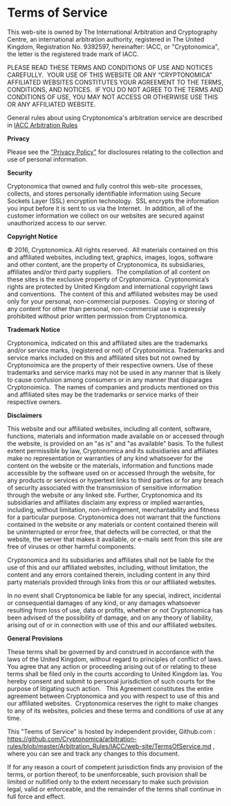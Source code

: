 # Terms of Service

This web-site is owned by The International Arbitration and Cryptography Centre, an international arbitration authority, registered in The United Kingdom, Registration No. 9392597, hereinafter: IACC, or "Cryptonomica", the letter is the registered trade mark of IACC.

PLEASE READ THESE TERMS AND CONDITIONS OF USE AND NOTICES CAREFULLY.  YOUR USE OF THIS WEBSITE OR ANY “CRYPTONOMICA” AFFILIATED WEBSITES CONSTITUTES YOUR AGREEMENT TO THE TERMS, CONDITIONS, AND NOTICES.  IF YOU DO NOT AGREE TO THE TERMS AND CONDITIONS OF USE, YOU MAY NOT ACCESS OR OTHERWISE USE THIS OR ANY AFFILIATED WEBSITE.

General rules about using Cryptonomica's arbitration service are described in [IACC Arbitration Rules](https://github.com/Cryptonomica/arbitration-rules/blob/master/Arbitration_Rules/IACC/IACC-Arbitration-Rules.EN.signed.md)

**Privacy**

Please see the ["Privacy Policy"](https://raw.githubusercontent.com/Cryptonomica/arbitration-rules/master/Arbitration_Rules/IACC/web-site/PrivacyPolicy.md) for disclosures relating to the collection and use of personal information.

**Security**

Cryptonomica that owned and fully control this web-site  processes, collects, and stores personally identifiable information using Secure Sockets Layer (SSL) encryption technology.  SSL encrypts the information you input before it is sent to us via the Internet.  In addition, all of the customer information we collect on our websites are secured against unauthorized access to our server.

**Copyright Notice**

© 2016, Cryptonomica. All rights reserved.  All materials contained on this and affiliated websites, including text, graphics, images, logos, software and other content, are the property of Cryptonomica, its subsidiaries, affiliates and/or third party suppliers.  The compilation of all content on these sites is the exclusive property of Cryptonomica.  Cryptonomica’s rights are protected by United Kingdom and international copyright laws and conventions.  The content of this and affiliated websites may be used only for your personal, non-commercial purposes.  Copying or storing of any content for other than personal, non-commercial use is expressly prohibited without prior written permission from Cryptonomica.

**Trademark Notice**

Cryptonomica, indicated on this and affiliated sites are the trademarks and/or service marks, (registered or not) of Cryptonoimica. Trademarks and service marks included on this and affiliated sites but not owned by Cryptonoimica are the property of their respective owners. Use of these trademarks and service marks may not be used in any manner that is likely to cause confusion among consumers or in any manner that disparages Cryptonoimica.  The names of companies and products mentioned on this and affiliated sites may be the trademarks or service marks of their respective owners.

**Disclaimers**

This website and our affiliated websites, including all content, software, functions, materials and information made available on or accessed through the website, is provided on an "as is" and "as available" basis. To the fullest extent permissible by law, Cryptonomica and its subsidiaries and affiliates make no representation or warranties of any kind whatsoever for the content on the website or the materials, information and functions made accessible by the software used on or accessed through the website, for any products or services or hypertext links to third parties or for any breach of security associated with the transmission of sensitive information through the website or any linked site. Further, Cryptonomica and its subsidiaries and affiliates disclaim any express or implied warranties, including, without limitation, non-infringement, merchantability and fitness for a particular purpose. Cryptonomica does not warrant that the functions contained in the website or any materials or content contained therein will be uninterrupted or error free, that defects will be corrected, or that the website, the server that makes it available, or e-mails sent from this site are free of viruses or other harmful components.

Cryptonomica and its subsidiaries and affiliates shall not be liable for the use of this and our affiliated websites, including, without limitation, the content and any errors contained therein, including content in any third party materials provided through links from this or our affiliated websites.

In no event shall Cryptonomica be liable for any special, indirect, incidental or consequential damages of any kind, or any damages whatsoever resulting from loss of use, data or profits, whether or not Cryptonomica has been advised of the possibility of damage, and on any theory of liability, arising out of or in connection with use of this and our affiliated websites.

**General Provisions**

These terms shall be governed by and construed in accordance with the laws of the United Kingdom, without regard to principles of conflict of laws. You agree that any action or proceeding arising out of or relating to these terms shall be filed only in the courts according to United Kingdom las. You hereby consent and submit to personal jurisdiction of such courts for the purpose of litigating such action.
 
This Agreement constitutes the entire agreement between Cryptonomica and you with respect to use of this and our affiliated websites.  Cryptonomica reserves the right to make changes to any of its websites, policies and these terms and conditions of use at any time. 

This "Teems of Service" is hosted by independent provider, Github.com : https://github.com/Cryptonomica/arbitration-rules/blob/master/Arbitration_Rules/IACC/web-site/TermsOfService.md , where you can see and track any changes to this document.

If for any reason a court of competent jurisdiction finds any provision of the terms, or portion thereof, to be unenforceable, such provision shall be limited or nullified only to the extent necessary to make such provision legal, valid or enforceable, and the remainder of the terms shall continue in full force and effect.
